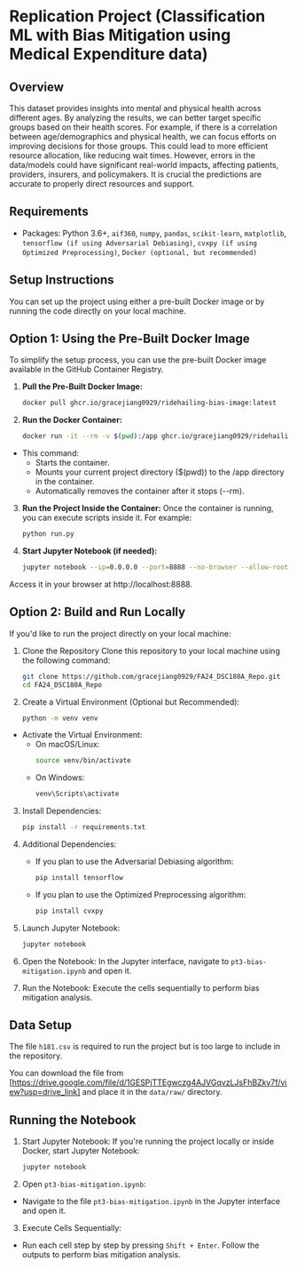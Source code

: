 # Replication Project (Classification ML with Bias Mitigation using Medical Expenditure data)

## Overview
This dataset provides insights into mental and physical health across different ages. By analyzing the results, we can better target specific groups based on their health scores. For example, if there is a correlation between age/demographics and physical health, we can focus efforts on improving decisions for those groups. This could lead to more efficient resource allocation, like reducing wait times. However, errors in the data/models could have significant real-world impacts, affecting patients, providers, insurers, and policymakers. It is crucial the predictions are accurate to properly direct resources and support.

## Requirements
- Packages: Python 3.6+, `aif360`, `numpy`, `pandas`, `scikit-learn`, `matplotlib`, `tensorflow (if using Adversarial Debiasing)`, `cvxpy (if using Optimized Preprocessing)`, `Docker (optional, but recommended)`

## Setup Instructions
You can set up the project using either a pre-built Docker image or by running the code directly on your local machine.

## Option 1: Using the Pre-Built Docker Image
To simplify the setup process, you can use the pre-built Docker image available in the GitHub Container Registry.

1. **Pull the Pre-Built Docker Image:**
   ```bash
   docker pull ghcr.io/gracejiang0929/ridehailing-bias-image:latest

2. **Run the Docker Container:**
   ```bash
   docker run -it --rm -v $(pwd):/app ghcr.io/gracejiang0929/ridehailing-bias-image:latest

- This command:
   - Starts the container.
   - Mounts your current project directory ($(pwd)) to the /app directory in the container.
   - Automatically removes the container after it stops (--rm).

3. **Run the Project Inside the Container:** Once the container is running, you can execute scripts inside it. For example:
   ```bash
   python run.py
   
4. **Start Jupyter Notebook (if needed):**
   ```bash
   jupyter notebook --ip=0.0.0.0 --port=8888 --no-browser --allow-root

Access it in your browser at http://localhost:8888.

## Option 2: Build and Run Locally
If you'd like to run the project directly on your local machine:

1. Clone the Repository
   Clone this repository to your local machine using the following command: 
   
   ```bash
   git clone https://github.com/gracejiang0929/FA24_DSC180A_Repo.git
   cd FA24_DSC180A_Repo

2. Create a Virtual Environment (Optional but Recommended):
   ```bash
   python -m venv venv
   
- Activate the Virtual Environment:
   - On macOS/Linux:
     ```bash
     source venv/bin/activate

   - On Windows:
     ```bash
     venv\Scripts\activate

3. Install Dependencies:
   ```bash
   pip install -r requirements.txt

4. Additional Dependencies:
   - If you plan to use the Adversarial Debiasing algorithm:
     ```bash
     pip install tensorflow
     ```
   - If you plan to use the Optimized Preprocessing algorithm:
     ```bash
     pip install cvxpy
     ```
5. Launch Jupyter Notebook:
   ```bash
   jupyter notebook

6. Open the Notebook:
   In the Jupyter interface, navigate to `pt3-bias-mitigation.ipynb` and open it.

7. Run the Notebook:
   Execute the cells sequentially to perform bias mitigation analysis.

## Data Setup
The file `h181.csv` is required to run the project but is too large to include in the repository.

You can download the file from [https://drive.google.com/file/d/1GESPjTTEgwczg4AJVGqvzLJsFhBZky7f/view?usp=drive_link] and place it in the `data/raw/` directory.

## Running the Notebook
1. Start Jupyter Notebook: If you're running the project locally or inside Docker, start Jupyter Notebook:
   ```bash
   jupyter notebook

2. Open `pt3-bias-mitigation.ipynb`:
- Navigate to the file `pt3-bias-mitigation.ipynb` in the Jupyter interface and open it.

3. Execute Cells Sequentially:
- Run each cell step by step by pressing `Shift + Enter`. Follow the outputs to perform bias mitigation analysis.

   
